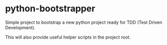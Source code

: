 # python-bootstrapper
Simple project to bootstrap a new python project ready for TDD (Test Driven Development).

This will also provide useful helper scripts in the project root.
